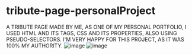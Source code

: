 # tribute-page-personalProject
A TRIBUTE PAGE MADE BY ME, AS ONE OF MY PERSONAL PORTFOLIO, I USED HTML AND ITS TAGS, CSS AND ITS PROPERTIES, ALSO USING PSEUDO-SELECTORS. I'M VERY HAPPY FOR THIS PROJECT, AS IT WAS 100% MY AUTHORITY.
![image](https://github.com/IsaIaS-devpro/tribute-page-personalProject/assets/139881341/3bd2dd6f-26c8-4e29-9562-584c10681ca0)
![image](https://github.com/IsaIaS-devpro/tribute-page-personalProject/assets/139881341/27be4b78-b21c-4e54-8c78-e158dd209709)

